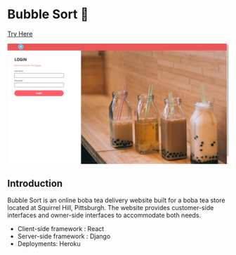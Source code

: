 # Bubble Sort 🥤
[Try Here](https://bubble-sort-drink.herokuapp.com/#/)


![image](
       ./media/img_05.PNG
       )


## Introduction 

Bubble Sort is an online boba tea delivery website built for a boba tea store located at Squirrel Hill, Pittsburgh. The website provides customer-side interfaces and owner-side interfaces to accommodate both needs.

* Client-side framework : React
* Server-side framework : Django 
* Deployments: Heroku

